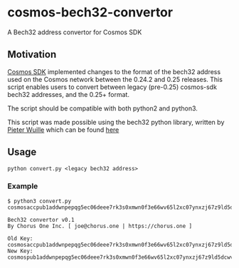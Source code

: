 # cosmos-bech32-convertor
A Bech32 address convertor for Cosmos SDK

## Motivation

[Cosmos SDK](https://cosmos.network) implemented changes to the format of the bech32 address used on the Cosmos network between the 0.24.2 and 0.25 releases. This script enables users to convert between legacy (pre-0.25) cosmos-sdk bech32 addresses, and the 0.25+ format.


The script should be compatible with both python2 and python3.

This script was made possible using the bech32 python library, written by [Pieter Wuille](https://twitter.com/pwuille) which can be found [here](https://github.com/sipa/bech32/blob/master/ref/python/segwit_addr.py)


## Usage

```
python convert.py <legacy bech32 address>
```


### Example

```
$ python3 convert.py cosmosaccpub1addwnpepqg5ec06deee7rk3s0xmwn0f3e66wv65l2xc07ynxzj67z9ld5dcwv6ljvv9

Bech32 convertor v0.1
By Chorus One Inc. [ joe@chorus.one | https://chorus.one ]

Old Key: cosmosaccpub1addwnpepqg5ec06deee7rk3s0xmwn0f3e66wv65l2xc07ynxzj67z9ld5dcwv6ljvv9
New Key: cosmospub1addwnpepqg5ec06deee7rk3s0xmwn0f3e66wv65l2xc07ynxzj67z9ld5dcwvwgyrcu
```

